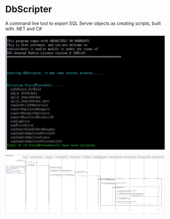 # DbScripter

A command line tool to export SQL Server objects as creating scripts, built with .NET and C#

![screenshot](README/DBScripterCmd.jpg)

![screenshot](README/DBScripterCmdSequenceDiagram.jpg)


